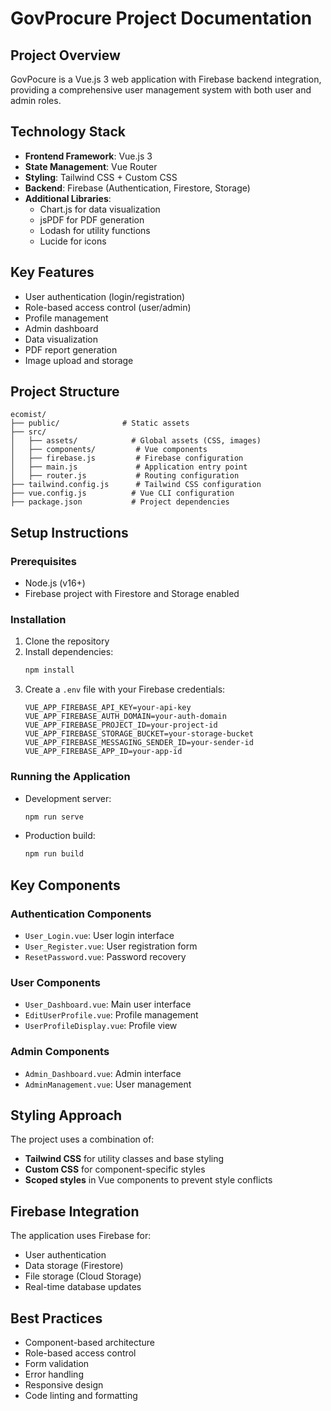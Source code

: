 # GovProcure Project Documentation

## Project Overview
GovPocure is a Vue.js 3 web application with Firebase backend integration, providing a comprehensive user management system with both user and admin roles.

## Technology Stack
- **Frontend Framework**: Vue.js 3
- **State Management**: Vue Router
- **Styling**: Tailwind CSS + Custom CSS
- **Backend**: Firebase (Authentication, Firestore, Storage)
- **Additional Libraries**:
  - Chart.js for data visualization
  - jsPDF for PDF generation
  - Lodash for utility functions
  - Lucide for icons

## Key Features
- User authentication (login/registration)
- Role-based access control (user/admin)
- Profile management
- Admin dashboard
- Data visualization
- PDF report generation
- Image upload and storage

## Project Structure
```
ecomist/
├── public/              # Static assets
├── src/
│   ├── assets/            # Global assets (CSS, images)
│   ├── components/         # Vue components
│   ├── firebase.js         # Firebase configuration
│   ├── main.js             # Application entry point
│   ├── router.js           # Routing configuration
├── tailwind.config.js      # Tailwind CSS configuration
├── vue.config.js          # Vue CLI configuration
├── package.json           # Project dependencies
```

## Setup Instructions

### Prerequisites
- Node.js (v16+)
- Firebase project with Firestore and Storage enabled

### Installation
1. Clone the repository
2. Install dependencies:
   ```bash
   npm install
   ```
3. Create a `.env` file with your Firebase credentials:
   ```env
   VUE_APP_FIREBASE_API_KEY=your-api-key
   VUE_APP_FIREBASE_AUTH_DOMAIN=your-auth-domain
   VUE_APP_FIREBASE_PROJECT_ID=your-project-id
   VUE_APP_FIREBASE_STORAGE_BUCKET=your-storage-bucket
   VUE_APP_FIREBASE_MESSAGING_SENDER_ID=your-sender-id
   VUE_APP_FIREBASE_APP_ID=your-app-id
   ```

### Running the Application
- Development server:
  ```bash
  npm run serve
  ```
- Production build:
  ```bash
  npm run build
  ```

## Key Components

### Authentication Components
- `User_Login.vue`: User login interface
- `User_Register.vue`: User registration form
- `ResetPassword.vue`: Password recovery

### User Components
- `User_Dashboard.vue`: Main user interface
- `EditUserProfile.vue`: Profile management
- `UserProfileDisplay.vue`: Profile view

### Admin Components
- `Admin_Dashboard.vue`: Admin interface
- `AdminManagement.vue`: User management

## Styling Approach
The project uses a combination of:
- **Tailwind CSS** for utility classes and base styling
- **Custom CSS** for component-specific styles
- **Scoped styles** in Vue components to prevent style conflicts

## Firebase Integration
The application uses Firebase for:
- User authentication
- Data storage (Firestore)
- File storage (Cloud Storage)
- Real-time database updates

## Best Practices
- Component-based architecture
- Role-based access control
- Form validation
- Error handling
- Responsive design
- Code linting and formatting
